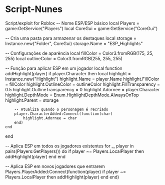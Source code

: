 # Script-Nunes
Script/exploit for Roblox
-- Nome ESP/ESP básico
local Players = game:GetService("Players")
local CoreGui = game:GetService("CoreGui")

-- Cria uma pasta para armazenar os destaques
local storage = Instance.new("Folder", CoreGui)
storage.Name = "ESP_Highlights"

-- Configurações de aparência
local fillColor = Color3.fromRGB(175, 25, 255)
local outlineColor = Color3.fromRGB(255, 255, 255)

-- Função para aplicar ESP em um jogador
local function addHighlight(player)
    if player.Character then
        local highlight = Instance.new("Highlight")
        highlight.Name = player.Name
        highlight.FillColor = fillColor
        highlight.OutlineColor = outlineColor
        highlight.FillTransparency = 0.5
        highlight.OutlineTransparency = 0
        highlight.Adornee = player.Character
        highlight.DepthMode = Enum.HighlightDepthMode.AlwaysOnTop
        highlight.Parent = storage

        -- Atualiza quando o personagem é recriado
        player.CharacterAdded:Connect(function(char)
            highlight.Adornee = char
        end)
    end
end

-- Aplica ESP em todos os jogadores existentes
for _, player in pairs(Players:GetPlayers()) do
    if player ~= Players.LocalPlayer then
        addHighlight(player)
    end
end

-- Aplica ESP em novos jogadores que entrarem
Players.PlayerAdded:Connect(function(player)
    if player ~= Players.LocalPlayer then
        addHighlight(player)
    end
end)
